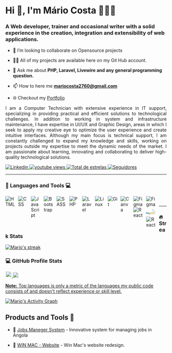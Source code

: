 <h1>Hi 👋, I'm Mário Costa 👩🏻‍💻</h1>
<h3>A Web developer, trainer and occasional writer with a solid experience in the creation, integration and extensibility of web applications.</h3>

- 👯 I’m looking to collaborate on Opensource projects

- 👨‍💻 All of my projects are available here on my Git Hub account.

- 💬 Ask me about **PHP, Laravel, Livewire and any general programming question.**

- 📫 How to here me **mariocosta2760@gmail.com**

- 🌐 Checkout my [Portfolio](https://mariocosta.vercel.app/)

<p align="justify">
   I am a Computer Technician with extensive experience in IT support, specializing in providing practical and efficient solutions to technological challenges. In addition to working in system and infrastructure maintenance, I have expertise in UI/UX and Graphic Design, areas in which I seek to apply my creative eye to optimize the user experience and create intuitive interfaces. Although my main focus is technical support, I am constantly challenged to expand my knowledge and skills, working on projects outside my expertise to meet the dynamic needs of the market. I am passionate about learning, innovating and collaborating to deliver high-quality technological solutions.
</p>

<!-- Social icons section -->
<p>
    <a href="https://www.linkedin.com/in/mariocosta-ao/">
        <img
            alt="Linkedin"
            title="Linkedin"
            src="https://custom-icon-badges.demolab.com/youtube/channel/subscribers/UCo-gJ8RnTn5akHqHvO55DVA?color=%23E05D44&label=Website&logo=linkedin&logoColor=white&style=for-the-badge&labelColor=CE4630"/>
    </a>
    <a href="https://www.youtube.com/@mariocosta-ao">
        <img
            alt="youtube views"
            title="Vizualizações no YouTube"
            src="https://custom-icon-badges.demolab.com/youtube/channel/views/UCYJhvWCiozO_fDZEANAgWLQ?color=%23E1AD0E&logo=eye&logoColor=white&style=for-the-badge&labelColor=C79600"/>
    </a>
    <a href="https://github.com/mariocosta-ao?tab=repositories&sort=stargazers">
        <img
            alt="Total de estrelas"
            title="Total de estrelas GitHub"
            src="https://custom-icon-badges.demolab.com/github/stars/mariocosta-ao?color=55960c&style=for-the-badge&labelColor=488207&logo=star&label=estrelas"/>
    </a>
    <a href="https://github.com/mariocosta-ao?tab=followers">
        <img
            alt="Seguidores"
            title="Me siga no GitHub"
            src="https://custom-icon-badges.demolab.com/github/followers/mariocosta-ao?color=236ad3&labelColor=1155ba&style=for-the-badge&logo=github&label=Seguidores&logoColor=white"/>
    </a>
</p>

---

<h3>🤖 Languages and Tools 💻</h3>

<img
    align="left"
    alt="HTML"
    title="HTML"
    width="30px"
    style="padding-right: 10px;"
    src="https://cdn.jsdelivr.net/gh/devicons/devicon@latest/icons/html5/html5-original.svg"
/>
<img
    align="left"
    alt="CSS"
    title="CSS"
    width="30px"
    style="padding-right: 10px;"
    src="https://cdn.jsdelivr.net/gh/devicons/devicon@latest/icons/css3/css3-original.svg"
/>
<img
    align="left"
    alt="JavaScript"
    title="JavaScript"
    width="30px"
    style="padding-right: 10px;"
    src="https://cdn.jsdelivr.net/gh/devicons/devicon@latest/icons/javascript/javascript-original.svg"
/>
<img
    align="left"
    alt="Bootstrap"
    title="Bootstrap"
    width="30px"
    style="padding-right: 10px;"
    src="https://cdn.jsdelivr.net/gh/devicons/devicon@latest/icons/bootstrap/bootstrap-original.svg"
/>
<img
    align="left"
    alt="SASS"
    title="SASS"
    width="30px"
    style="padding-right: 10px;"
    src="https://cdn.jsdelivr.net/gh/devicons/devicon@latest/icons/sass/sass-original.svg"
/>

<img
    align="left"
    alt="PHP"
    title="PHP"
    width="30px"
    style="padding-right: 10px;"
    src="https://cdn.jsdelivr.net/gh/devicons/devicon@latest/icons/php/php-original.svg"
/>
<img
    align="left"
    alt="Laravel"
    title="Laravel"
    width="30px"
    style="padding-right: 10px;"
    src="https://cdn.jsdelivr.net/gh/devicons/devicon@latest/icons/laravel/laravel-original.svg"
/>

<img
    align="left"
    alt="Linux"
    title="Linux"
    width="30px"
    style="padding-right: 10px;"
    src="https://cdn.jsdelivr.net/gh/devicons/devicon@latest/icons/linux/linux-original.svg"
/>
<img
    align="left"
    alt="Git"
    title="Git"
    width="30px"
    style="padding-right: 10px;"
    src="https://cdn.jsdelivr.net/gh/devicons/devicon@latest/icons/git/git-original.svg"
/>
<img
    align="left"
    alt="Canva"
    title="Canva"
    width="30px"
    style="padding-right: 10px;"
    src="https://cdn.jsdelivr.net/gh/devicons/devicon@latest/icons/canva/canva-original.svg"
/>
<img
    align="left"
    alt="Figma"
    title="Figma"
    width="30px"
    style="padding-right: 10px;"
    src="https://cdn.jsdelivr.net/gh/devicons/devicon@latest/icons/figma/figma-original.svg"
/>
<img
    align="left"
    alt="Figma"
    title="Figma"
    width="30px"
    style="padding-right: 10px;"
    src="https://cdn.jsdelivr.net/gh/devicons/devicon@latest/icons/photoshop/photoshop-original.svg"
/>
<img
    align="left"
    alt="React"
    title="React"
    width="30px"
    style="padding-right: 10px;"
    src="https://cdn.jsdelivr.net/gh/devicons/devicon@latest/icons/xd/xd-original.svg"
/>
<img
    align="left"
    alt="React"
    title="React"
    width="30px"
    style="padding-right: 10px;"
    src="https://raw.githubusercontent.com/devicons/devicon/master/icons/mysql/mysql-original-wordmark.svg"
/>

<img
    align="left"
    alt="React"
    title="React"
    width="30px"
    style="padding-right: 10px;"
    src="https://www.vectorlogo.zone/logos/tailwindcss/tailwindcss-icon.svg"
/>
<br/>

---
<h3>🔥 Streak Stats</h3>

  <!-- GitHub Readme Streak Stats - https://github.com/DenverCoder1/github-readme-streak-stats -->
<p>
    <a href="https://github.com/mario-costa/github-readme-streak-stats">
      <!-- Use https://streak-stats.demolab.com or self-host with your own Vercel app - visit https://git.io/streak-stats for instructions -->
      <img
      title="🔥 Get streak stats for your profile at git.io/streak-stats"
      alt="Mario's streak"
      src="https://github-readme-streak-stats-eight.vercel.app/?user=mariocosta-ao&theme=monokai-metallian&hide_border=true&short_numbers=true"/>
    </a>
</p>

  <h3>💻 GitHub Profile Stats</h3>

  <div style="display:flex;">
  <a href="https://github.com/mariocosta-ao">
  <img style="margin:2px;" height="180em" src="https://github-readme-stats-git-masterrstaa-rickstaa.vercel.app/api?username=mariocosta-ao&show_icons=true&theme=tokyonight&include_all_commits=true&count_private=true"/>
  <img  height="180em" src="https://github-readme-stats-git-masterrstaa-rickstaa.vercel.app/api/top-langs/?username=mariocosta-ao&layout=compact&langs_count=10&theme=tokyonight"/>
</div>

<b>Note:</b> Top languages is only a metric of the languages my public code consists of and doesn't reflect experience or skill level.
  
  <!-- https://github.com/ashutosh00710/github-readme-activity-graph -->

<a href="https://github.com/ashutosh00710/github-readme-activity-graph">
    <img alt="Mario's Activity Graph" src="https://github-readme-activity-graph.vercel.app/graph/?username=mariocosta-ao&bg_color=1F222E&color=F8D866&line=F85D7F&point=FFFFFF&hide_border=true "/>
    </a>

<h2>Products and Tools 🤖</h2>

- 📱 [Jobs Maneger System](http://jobs-ao.net/) - Innovative system for managing jobs in Angola

- 🚀 [WIN MAC - Website](http://win-mac-net/) - Win Mac's website redesign.
